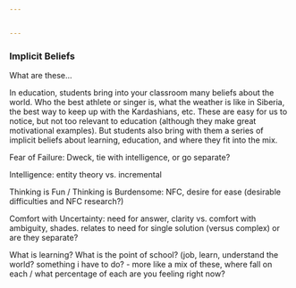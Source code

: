 ```yaml
---


---
```


<h3 id="implicit-beliefs">Implicit Beliefs</h3>
<p>What are these…</p>
<p>In education, students bring into your classroom many beliefs about the world. Who the best athlete or singer is, what the weather is like in Siberia, the best way to keep up with the Kardashians, etc. These are easy for us to notice, but not too relevant to education (although they make great motivational examples). But students also bring with them a series of implicit beliefs about learning, education, and where they fit into the mix.</p>
<p>Fear of Failure: Dweck, tie with intelligence, or go separate?</p>
<p>Intelligence: entity theory vs. incremental</p>
<p>Thinking is Fun / Thinking is Burdensome: NFC, desire for ease (desirable difficulties and NFC research?)</p>
<p>Comfort with Uncertainty: need for answer, clarity vs. comfort with ambiguity, shades. relates to need for single solution (versus complex) or are they separate?</p>
<p>What is learning? What is the point of school? (job, learn, understand the world? something i have to do? - more like a mix of these, where fall on each / what percentage of each are you feeling right now?</p>

